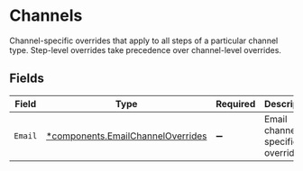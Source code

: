 # Channels

Channel-specific overrides that apply to all steps of a particular channel type. Step-level overrides take precedence over channel-level overrides.


## Fields

| Field                                                                                 | Type                                                                                  | Required                                                                              | Description                                                                           |
| ------------------------------------------------------------------------------------- | ------------------------------------------------------------------------------------- | ------------------------------------------------------------------------------------- | ------------------------------------------------------------------------------------- |
| `Email`                                                                               | [*components.EmailChannelOverrides](../../models/components/emailchanneloverrides.md) | :heavy_minus_sign:                                                                    | Email channel specific overrides                                                      |